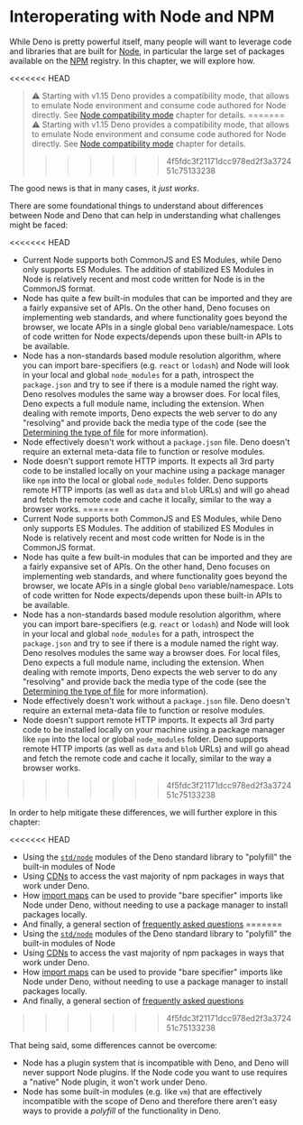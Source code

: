 # Interoperating with Node and NPM

While Deno is pretty powerful itself, many people will want to leverage code and libraries that are built for
[Node](https://nodejs.org/), in particular the large set of packages available on the [NPM](https://npmjs.com/)
registry. In this chapter, we will explore how.

<<<<<<< HEAD
> ⚠️ Starting with v1.15 Deno provides a compatibility mode, that allows to emulate Node environment and consume code
> authored for Node directly. See [Node compatibility mode](./npm_nodejs/compatibility_mode.md) chapter for details.
=======
> ⚠️ Starting with v1.15 Deno provides a compatibility mode, that allows to
> emulate Node environment and consume code authored for Node directly. See
> [Node compatibility mode](./node/compatibility_mode.md) chapter for details.
>>>>>>> 4f5fdc3f21171dcc978ed2f3a372451c75133238

The good news is that in many cases, it _just works_.

There are some foundational things to understand about differences between Node and Deno that can help in understanding
what challenges might be faced:

<<<<<<< HEAD
- Current Node supports both CommonJS and ES Modules, while Deno only supports ES Modules. The addition of stabilized ES
  Modules in Node is relatively recent and most code written for Node is in the CommonJS format.
- Node has quite a few built-in modules that can be imported and they are a fairly expansive set of APIs. On the other
  hand, Deno focuses on implementing web standards, and where functionality goes beyond the browser, we locate APIs in a
  single global `Deno` variable/namespace. Lots of code written for Node expects/depends upon these built-in APIs to be
  available.
- Node has a non-standards based module resolution algorithm, where you can import bare-specifiers (e.g. `react` or
  `lodash`) and Node will look in your local and global `node_modules` for a path, introspect the `package.json` and try
  to see if there is a module named the right way. Deno resolves modules the same way a browser does. For local files,
  Deno expects a full module name, including the extension. When dealing with remote imports, Deno expects the web
  server to do any "resolving" and provide back the media type of the code (see the
  [Determining the type of file](../typescript/overview.md#determining-the-type-of-file) for more information).
- Node effectively doesn't work without a `package.json` file. Deno doesn't require an external meta-data file to
  function or resolve modules.
- Node doesn't support remote HTTP imports. It expects all 3rd party code to be installed locally on your machine using
  a package manager like `npm` into the local or global `node_modules` folder. Deno supports remote HTTP imports (as
  well as `data` and `blob` URLs) and will go ahead and fetch the remote code and cache it locally, similar to the way a
  browser works.
=======
- Current Node supports both CommonJS and ES Modules, while Deno only supports
  ES Modules. The addition of stabilized ES Modules in Node is relatively recent
  and most code written for Node is in the CommonJS format.
- Node has quite a few built-in modules that can be imported and they are a
  fairly expansive set of APIs. On the other hand, Deno focuses on implementing
  web standards, and where functionality goes beyond the browser, we locate APIs
  in a single global `Deno` variable/namespace. Lots of code written for Node
  expects/depends upon these built-in APIs to be available.
- Node has a non-standards based module resolution algorithm, where you can
  import bare-specifiers (e.g. `react` or `lodash`) and Node will look in your
  local and global `node_modules` for a path, introspect the `package.json` and
  try to see if there is a module named the right way. Deno resolves modules the
  same way a browser does. For local files, Deno expects a full module name,
  including the extension. When dealing with remote imports, Deno expects the
  web server to do any "resolving" and provide back the media type of the code
  (see the
  [Determining the type of file](./typescript/overview.md#determining-the-type-of-file)
  for more information).
- Node effectively doesn't work without a `package.json` file. Deno doesn't
  require an external meta-data file to function or resolve modules.
- Node doesn't support remote HTTP imports. It expects all 3rd party code to be
  installed locally on your machine using a package manager like `npm` into the
  local or global `node_modules` folder. Deno supports remote HTTP imports (as
  well as `data` and `blob` URLs) and will go ahead and fetch the remote code
  and cache it locally, similar to the way a browser works.
>>>>>>> 4f5fdc3f21171dcc978ed2f3a372451c75133238

In order to help mitigate these differences, we will further explore in this chapter:

<<<<<<< HEAD
- Using the [`std/node`](./npm_nodejs/std_node.md) modules of the Deno standard library to "polyfill" the built-in
  modules of Node
- Using [CDNs](./npm_nodejs/cdns.md) to access the vast majority of npm packages in ways that work under Deno.
- How [import maps](./npm_nodejs/import_maps.md) can be used to provide "bare specifier" imports like Node under Deno,
  without needing to use a package manager to install packages locally.
- And finally, a general section of [frequently asked questions](./npm_nodejs/faqs.md)
=======
- Using the [`std/node`](./node/std_node.md) modules of the Deno standard
  library to "polyfill" the built-in modules of Node
- Using [CDNs](./node/cdns.md) to access the vast majority of npm packages in
  ways that work under Deno.
- How [import maps](./node/import_maps.md) can be used to provide "bare
  specifier" imports like Node under Deno, without needing to use a package
  manager to install packages locally.
- And finally, a general section of [frequently asked questions](./node/faqs.md)
>>>>>>> 4f5fdc3f21171dcc978ed2f3a372451c75133238

That being said, some differences cannot be overcome:

- Node has a plugin system that is incompatible with Deno, and Deno will never support Node plugins. If the Node code
  you want to use requires a "native" Node plugin, it won't work under Deno.
- Node has some built-in modules (e.g. like `vm`) that are effectively incompatible with the scope of Deno and therefore
  there aren't easy ways to provide a _polyfill_ of the functionality in Deno.
